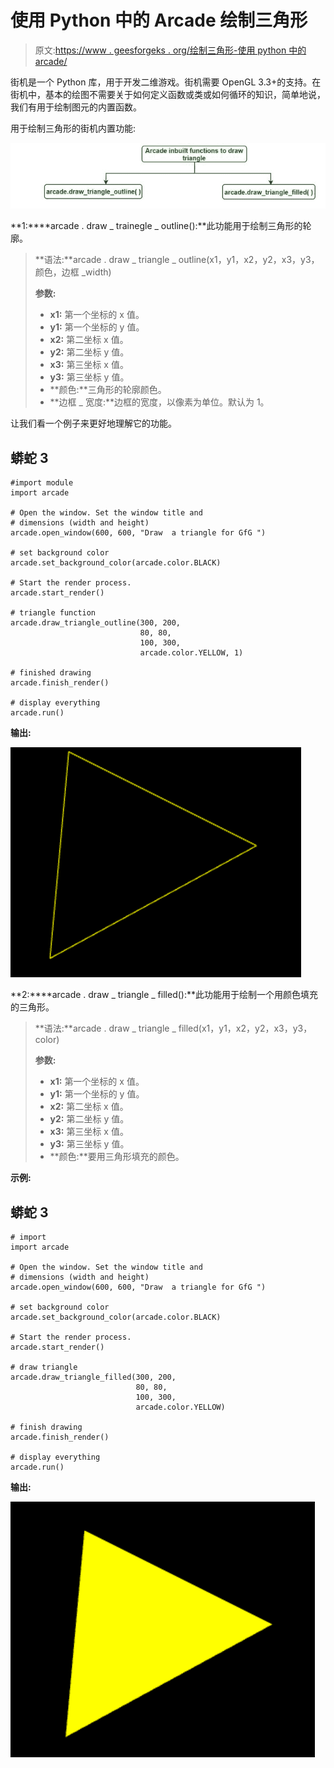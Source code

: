 # 使用 Python 中的 Arcade 绘制三角形

> 原文:[https://www . geesforgeks . org/绘制三角形-使用 python 中的 arcade/](https://www.geeksforgeeks.org/draw-a-triangle-using-arcade-in-python/)

街机是一个 Python 库，用于开发二维游戏。街机需要 OpenGL 3.3+的支持。在街机中，基本的绘图不需要关于如何定义函数或类或如何循环的知识，简单地说，我们有用于绘制图元的内置函数。

用于绘制三角形的街机内置功能:

![](img/3a50fd30920f713c26095d8abe5f3c3c.png)

**1:****arcade . draw _ trainegle _ outline():**此功能用于绘制三角形的轮廓。

> **语法:**arcade . draw _ triangle _ outline(x1，y1，x2，y2，x3，y3，颜色，边框 _width)
> 
> **参数:**
> 
> *   **x1:** 第一个坐标的 x 值。
> *   **y1:** 第一个坐标的 y 值。
> *   **x2:** 第二坐标 x 值。
> *   **y2:** 第二坐标 y 值。
> *   **x3:** 第三坐标 x 值。
> *   **y3:** 第三坐标 y 值。
> *   **颜色:**三角形的轮廓颜色。
> *   **边框 _ 宽度:**边框的宽度，以像素为单位。默认为 1。

让我们看一个例子来更好地理解它的功能。

## 蟒蛇 3

```
#import module
import arcade

# Open the window. Set the window title and
# dimensions (width and height)
arcade.open_window(600, 600, "Draw  a triangle for GfG ")

# set background color
arcade.set_background_color(arcade.color.BLACK)

# Start the render process.
arcade.start_render()

# triangle function
arcade.draw_triangle_outline(300, 200,
                             80, 80,
                             100, 300,
                             arcade.color.YELLOW, 1)

# finished drawing
arcade.finish_render()

# display everything
arcade.run()
```

**输出:**

![](img/1c6c25434dc7594645ffea8f4317f33d.png)

**2:****arcade . draw _ triangle _ filled():**此功能用于绘制一个用颜色填充的三角形。

> **语法:**arcade . draw _ triangle _ filled(x1，y1，x2，y2，x3，y3，color)
> 
> **参数:**
> 
> *   **x1:** 第一个坐标的 x 值。
> *   **y1:** 第一个坐标的 y 值。
> *   **x2:** 第二坐标 x 值。
> *   **y2:** 第二坐标 y 值。
> *   **x3:** 第三坐标 x 值。
> *   **y3:** 第三坐标 y 值。
> *   **颜色:**要用三角形填充的颜色。

**示例:**

## 蟒蛇 3

```
# import
import arcade

# Open the window. Set the window title and 
# dimensions (width and height)
arcade.open_window(600, 600, "Draw  a triangle for GfG ")

# set background color
arcade.set_background_color(arcade.color.BLACK)

# Start the render process.
arcade.start_render()

# draw triangle
arcade.draw_triangle_filled(300, 200,
                            80, 80,
                            100, 300,
                            arcade.color.YELLOW)

# finish drawing
arcade.finish_render()

# display everything
arcade.run()
```

**输出:**

![](img/6ba4e29bf52fd943308cfc372deb8dd7.png)